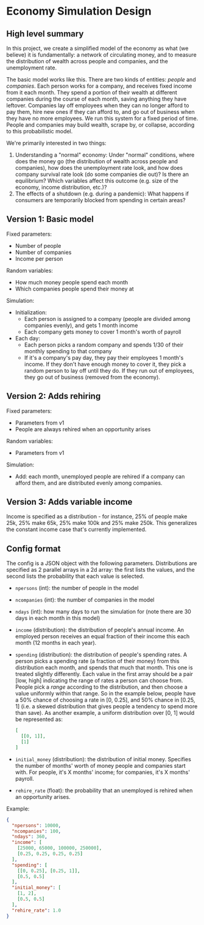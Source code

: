 # Economy Simulation Design

## High level summary

In this project, we create a simplified model of the economy as what (we
believe) it is fundamentally: a network of circulating money, and to measure
the distribution of wealth across people and companies, and the unemployment
rate.

The basic model works like this. There are two kinds of entities: *people* and
*companies*. Each person works for a company, and receives fixed income from it
each month. They spend a portion of their wealth at different companies during
the course of each month, saving anything they have leftover. Companies lay off
employees when they can no longer afford to pay them, hire new ones if they can
afford to, and go out of business when they have no more employees. We run this
system for a fixed period of time. People and companies may build wealth,
scrape by, or collapse, according to this probabilistic model.

We're primarily interested in two things:

1. Understanding a "normal" economy: Under "normal" conditions, where does the
   money go (the distribution of wealth across people and companies), how does
   the unemployment rate look, and how does company survival rate look (do some
   companies die out)? Is there an equilibrium? Which variables affect this
   outcome (e.g. size of the economy, income distribution, etc.)?
2. The effects of a shutdown (e.g. during a pandemic): What happens if consumers
   are temporarily blocked from spending in certain areas?

## Version 1: Basic model

Fixed parameters:

- Number of people
- Number of companies
- Income per person

Random variables:

- How much money people spend each month
- Which companies people spend their money at

Simulation:

- Initialization:
  - Each person is assigned to a company (people are divided among companies
    evenly), and gets 1 month income
  - Each company gets money to cover 1 month's worth of payroll
- Each day:
  - Each person picks a random company and spends 1/30 of their monthly
    spending to that company
  - If it's a company's pay day, they pay their employees 1 month's income. If
    they don't have enough money to cover it, they pick a random person to lay
    off until they do. If they run out of employees, they go out of business
    (removed from the economy).

## Version 2: Adds rehiring

Fixed parameters:

- Parameters from v1
- People are always rehired when an opportunity arises

Random variables:

- Parameters from v1

Simulation:

- Add: each month, unemployed people are rehired if a company can afford them,
  and are distributed evenly among companies.

## Version 3: Adds variable income

Income is specified as a distribution - for instance, 25% of people make
25k, 25% make 65k, 25% make 100k and 25% make 250k. This generalizes the
constant income case that's currently implemented.

## Config format

The config is a JSON object with the following parameters. Distributions are
specified as 2 parallel arrays in a 2d array: the first lists the values, and
the second lists the probability that each value is selected.

- `npersons` (int): the number of people in the model
- `ncompanies` (int): the number of companies in the model
- `ndays` (int): how many days to run the simulation for (note there are 30 days
  in each month in this model)
- `income` (distribution): the distribution of people's annual income. An
  employed person receives an equal fraction of their income this each month
  (12 months in each year).
- `spending` (distribution): the distribution of people's spending rates. A
  person picks a spending rate (a fraction of their money) from this
  distribution each month, and spends that much that month. This one is treated
  slightly differently. Each value in the first array should be a pair
  [low, high] indicating the range of rates a person can choose from. People
  pick a *range* according to the distribution, and then choose a value
  uniformly within that range. So in the example below, people have a 50%
  chance of choosing a rate in [0, 0.25], and 50% chance in [0.25, 1] (i.e.
  a skewed distribution that gives people a tendency to spend more than save).
  As another example, a uniform distribution over [0, 1] would be represented as:

  ```json
  [
    [[0, 1]],
    [1]
  ]
  ```

- `initial_money` (distribution): the distribution of initial money. Specifies
  the number of months' worth of money people and companies start with. For
  people, it's X months' income; for companies, it's X months' payroll.
- `rehire_rate` (float): the probability that an unemployed is rehired when
  an opportunity arises.

Example:

```json
{
  "npersons": 10000,
  "ncompanies": 100,
  "ndays": 360,
  "income": [
    [25000, 65000, 100000, 250000],
    [0.25, 0.25, 0.25, 0.25]
  ],
  "spending": [
    [[0, 0.25], [0.25, 1]],
    [0.5, 0.5]
  ],
  "initial_money": [
    [1, 2],
    [0.5, 0.5]
  ],
  "rehire_rate": 1.0
}
```
